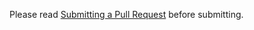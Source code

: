 Please read [Submitting a Pull Request](https://github.com/pgbackrest/pgbackrest/blob/main/CONTRIBUTING.md#submitting-a-pull-request) before submitting.
